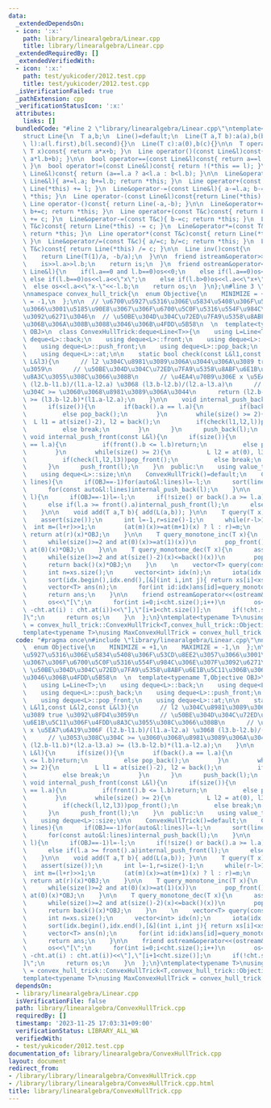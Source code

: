 ```yaml
---
data:
  _extendedDependsOn:
  - icon: ':x:'
    path: library/linearalgebra/Linear.cpp
    title: library/linearalgebra/Linear.cpp
  _extendedRequiredBy: []
  _extendedVerifiedWith:
  - icon: ':x:'
    path: test/yukicoder/2012.test.cpp
    title: test/yukicoder/2012.test.cpp
  _isVerificationFailed: true
  _pathExtension: cpp
  _verificationStatusIcon: ':x:'
  attributes:
    links: []
  bundledCode: "#line 2 \"library/linearalgebra/Linear.cpp\"\ntemplate<typename T>\n\
    struct Line{\n  T a,b;\n  Line()=default;\n  Line(T a,T b):a(a),b(b){}\n  Line(pair<T,T>\
    \ l):a(l.first),b(l.second){}\n  Line(T c):a(0),b(c){}\n\n  T operator()(const\
    \ T x)const{ return a*x+b; }\n  Line operator()(const Line&l)const{ return Line(a*l.a,\
    \ a*l.b+b); }\n\n  bool operator==(const Line&l)const{ return a==l.a and b==l.b;\
    \ }\n  bool operator!=(const Line&l)const{ return !(*this == l); }\n  bool operator<(const\
    \ Line&l)const{ return (a==l.a ? a<l.a : b<l.b); }\n\n  Line&operator+=(const\
    \ Line&l){ a+=l.a; b+=l.b; return *this; }\n  Line operator+(const Line&l)const{return\
    \ Line(*this) += l; }\n  Line&operator-=(const Line&l){ a-=l.a; b-=l.b; return\
    \ *this; }\n  Line operator-(const Line&l)const{return Line(*this) -= l; }\n \
    \ Line operator-()const{ return Line(-a,-b); }\n\n  Line&operator+=(const T&c){\
    \ b+=c; return *this; }\n  Line operator+(const T&c)const{ return Line(*this)\
    \ += c; }\n  Line&operator-=(const T&c){ b-=c; return *this; }\n  Line operator-(const\
    \ T&c)const{ return Line(*this) -= c; }\n  Line&operator*=(const T&c){ a*=c; b*=c;\
    \ return *this; }\n  Line operator*(const T&c)const{ return Line(*this) *= c;\
    \ }\n  Line&operator/=(const T&c){ a/=c; b/=c; return *this; }\n  Line operator/(const\
    \ T&c)const{ return Line(*this) /= c; }\n\n  Line inv()const{\n    assert(a!=0);\n\
    \    return Line(T(1)/a, -b/a);\n  }\n\n  friend istream&operator>>(istream&is,Line&l){\n\
    \    is>>l.a>>l.b;\n    return is;\n  }\n  friend ostream&operator<<(ostream&os,const\
    \ Line&l){\n    if(l.a==0 and l.b==0)os<<0;\n    else if(l.a==0)os<<l.b;\n   \
    \ else if(l.b==0)os<<l.a<<\"x\";\n    else if(l.b>0)os<<l.a<<\"x+\"<<l.b;\n  \
    \  else os<<l.a<<\"x-\"<<-l.b;\n    return os;\n  }\n};\n#line 3 \"library/linearalgebra/ConvexHullTrick.cpp\"\
    \nnamespace convex_hull_trick{\n  enum Objective{\n    MINIMIZE = +1,\n    MAXIMIZE\
    \ = -1,\n  };\n\n  // \u6700\u5927\u5316\u306E\u5834\u5408\u306F\u53CD\u8EE2\u3057\
    \u3066\u3001\u5185\u90E8\u3067\u306F\u6700\u5C0F\u5316\u554F\u984C\u306E\u307F\
    \u3092\u6271\u3046\n  // \u50BE\u304D\u304C\u72ED\u7FA9\u5358\u8ABF\u6E1B\u5C11\
    \u306B\u306A\u308B\u3088\u3046\u306B\u4FDD\u5B58\n  \n  template<typename T,Objective\
    \ OBJ>\n  class ConvexHullTrick:deque<Line<T>>{\n    using L=Line<T>;\n    using\
    \ deque<L>::back;\n    using deque<L>::front;\n    using deque<L>::push_back;\n\
    \    using deque<L>::push_front;\n    using deque<L>::pop_back;\n    using deque<L>::pop_front;\n\
    \    using deque<L>::at;\n\n    static bool check(const L&l1,const L&l2,const\
    \ L&l3){\n      // l2 \u304C\u8981\u3089\u306A\u3044\u306A\u3089 true \u3092\u8FD4\
    \u3059\n      // \u50BE\u304D\u304C\u72ED\u7FA9\u5358\u8ABF\u6E1B\u5C11\u306F\u4FDD\
    \u8A3C\u3055\u308C\u3066\u308B\n      // \u4EA4\u70B9\u306E x \u5EA7\u6A19\u306F\
    \ (l2.b-l1.b)/(l1.a-l2.a) \u3068 (l3.b-l2.b)/(l2.a-l3.a)\n      // \u3053\u308C\
    \u304C >= \u3060\u3068\u8981\u3089\u306A\u3044\n      return (l2.b-l1.b)*(l2.a-l3.a)\
    \ >= (l3.b-l2.b)*(l1.a-l2.a);\n    }\n\n    void internal_push_back(const L&l){\n\
    \      if(size()){\n        if(back().a == l.a){\n          if(back().b <= l.b)return;\n\
    \          else pop_back();\n        }\n        while(size() >= 2){\n        \
    \  L l1 = at(size()-2), l2 = back();\n          if(check(l1,l2,l))pop_back();\n\
    \          else break;\n        }\n      }\n      push_back(l);\n    }\n\n   \
    \ void internal_push_front(const L&l){\n      if(size()){\n        if(front().a\
    \ == l.a){\n          if(front().b <= l.b)return;\n          else pop_front();\n\
    \        }\n        while(size() >= 2){\n          L l2 = at(0), l3 = at(1);\n\
    \          if(check(l,l2,l3))pop_front();\n          else break;\n        }\n\
    \      }\n      push_front(l);\n    }\n  public:\n    using value_type = L;\n\
    \    using deque<L>::size;\n\n    ConvexHullTrick()=default;\n    ConvexHullTrick(vector<L>\
    \ lines){\n      if(OBJ==-1)for(auto&l:lines)l=-l;\n      sort(lines.begin(),lines.end());\n\
    \      for(const auto&l:lines)internal_push_back(l);\n    }\n\n    void add(L\
    \ l){\n      if(OBJ==-1)l=-l;\n      if(!size() or back().a >= l.a)internal_push_back(l);\n\
    \      else if(l.a >= front().a)internal_push_front(l);\n      else assert(false);\n\
    \    }\n\n    void add(T a,T b){ add(L(a,b)); }\n\n    T query(T x)const{\n  \
    \    assert(size());\n      int l=-1,r=size()-1;\n      while(r-l>1){\n      \
    \  int m=(l+r)>>1;\n        (at(m)(x)>=at(m+1)(x) ? l : r)=m;\n      }\n     \
    \ return at(r)(x)*OBJ;\n    }\n\n    T query_monotone_inc(T x){\n      assert(size());\n\
    \      while(size()>=2 and at(0)(x)>=at(1)(x))\n        pop_front();\n      return\
    \ at(0)(x)*OBJ;\n    }\n\n    T query_monotone_dec(T x){\n      assert(size());\n\
    \      while(size()>=2 and at(size()-2)(x)<=back()(x))\n        pop_back();\n\
    \      return back()(x)*OBJ;\n    }\n    \n    vector<T> query(const vector<T>&xs){\n\
    \      int n=xs.size();\n      vector<int> idx(n);\n      iota(idx.begin(),idx.end(),0);\n\
    \      sort(idx.begin(),idx.end(),[&](int i,int j){ return xs[i]<xs[j]; });\n\
    \      vector<T> ans(n);\n      for(int id:idx)ans[id]=query_monotone_inc(xs[id]);\n\
    \      return ans;\n    }\n\n    friend ostream&operator<<(ostream&os,const ConvexHullTrick&cht){\n\
    \      os<<\"[\";\n      for(int i=0;i<cht.size();i++)\n        os<<(OBJ==-1 ?\
    \ -cht.at(i) : cht.at(i))<<\"],\"[i+1<cht.size()];\n      if(!cht.size())os<<\"\
    ]\";\n      return os;\n    }\n  };\n}\ntemplate<typename T>\nusing MinConvexHullTrick\
    \ = convex_hull_trick::ConvexHullTrick<T,convex_hull_trick::Objective::MINIMIZE>;\n\
    template<typename T>\nusing MaxConvexHullTrick = convex_hull_trick::ConvexHullTrick<T,convex_hull_trick::Objective::MAXIMIZE>;\n"
  code: "#pragma once\n#include \"library/linearalgebra/Linear.cpp\"\nnamespace convex_hull_trick{\n\
    \  enum Objective{\n    MINIMIZE = +1,\n    MAXIMIZE = -1,\n  };\n\n  // \u6700\
    \u5927\u5316\u306E\u5834\u5408\u306F\u53CD\u8EE2\u3057\u3066\u3001\u5185\u90E8\
    \u3067\u306F\u6700\u5C0F\u5316\u554F\u984C\u306E\u307F\u3092\u6271\u3046\n  //\
    \ \u50BE\u304D\u304C\u72ED\u7FA9\u5358\u8ABF\u6E1B\u5C11\u306B\u306A\u308B\u3088\
    \u3046\u306B\u4FDD\u5B58\n  \n  template<typename T,Objective OBJ>\n  class ConvexHullTrick:deque<Line<T>>{\n\
    \    using L=Line<T>;\n    using deque<L>::back;\n    using deque<L>::front;\n\
    \    using deque<L>::push_back;\n    using deque<L>::push_front;\n    using deque<L>::pop_back;\n\
    \    using deque<L>::pop_front;\n    using deque<L>::at;\n\n    static bool check(const\
    \ L&l1,const L&l2,const L&l3){\n      // l2 \u304C\u8981\u3089\u306A\u3044\u306A\
    \u3089 true \u3092\u8FD4\u3059\n      // \u50BE\u304D\u304C\u72ED\u7FA9\u5358\u8ABF\
    \u6E1B\u5C11\u306F\u4FDD\u8A3C\u3055\u308C\u3066\u308B\n      // \u4EA4\u70B9\u306E\
    \ x \u5EA7\u6A19\u306F (l2.b-l1.b)/(l1.a-l2.a) \u3068 (l3.b-l2.b)/(l2.a-l3.a)\n\
    \      // \u3053\u308C\u304C >= \u3060\u3068\u8981\u3089\u306A\u3044\n      return\
    \ (l2.b-l1.b)*(l2.a-l3.a) >= (l3.b-l2.b)*(l1.a-l2.a);\n    }\n\n    void internal_push_back(const\
    \ L&l){\n      if(size()){\n        if(back().a == l.a){\n          if(back().b\
    \ <= l.b)return;\n          else pop_back();\n        }\n        while(size()\
    \ >= 2){\n          L l1 = at(size()-2), l2 = back();\n          if(check(l1,l2,l))pop_back();\n\
    \          else break;\n        }\n      }\n      push_back(l);\n    }\n\n   \
    \ void internal_push_front(const L&l){\n      if(size()){\n        if(front().a\
    \ == l.a){\n          if(front().b <= l.b)return;\n          else pop_front();\n\
    \        }\n        while(size() >= 2){\n          L l2 = at(0), l3 = at(1);\n\
    \          if(check(l,l2,l3))pop_front();\n          else break;\n        }\n\
    \      }\n      push_front(l);\n    }\n  public:\n    using value_type = L;\n\
    \    using deque<L>::size;\n\n    ConvexHullTrick()=default;\n    ConvexHullTrick(vector<L>\
    \ lines){\n      if(OBJ==-1)for(auto&l:lines)l=-l;\n      sort(lines.begin(),lines.end());\n\
    \      for(const auto&l:lines)internal_push_back(l);\n    }\n\n    void add(L\
    \ l){\n      if(OBJ==-1)l=-l;\n      if(!size() or back().a >= l.a)internal_push_back(l);\n\
    \      else if(l.a >= front().a)internal_push_front(l);\n      else assert(false);\n\
    \    }\n\n    void add(T a,T b){ add(L(a,b)); }\n\n    T query(T x)const{\n  \
    \    assert(size());\n      int l=-1,r=size()-1;\n      while(r-l>1){\n      \
    \  int m=(l+r)>>1;\n        (at(m)(x)>=at(m+1)(x) ? l : r)=m;\n      }\n     \
    \ return at(r)(x)*OBJ;\n    }\n\n    T query_monotone_inc(T x){\n      assert(size());\n\
    \      while(size()>=2 and at(0)(x)>=at(1)(x))\n        pop_front();\n      return\
    \ at(0)(x)*OBJ;\n    }\n\n    T query_monotone_dec(T x){\n      assert(size());\n\
    \      while(size()>=2 and at(size()-2)(x)<=back()(x))\n        pop_back();\n\
    \      return back()(x)*OBJ;\n    }\n    \n    vector<T> query(const vector<T>&xs){\n\
    \      int n=xs.size();\n      vector<int> idx(n);\n      iota(idx.begin(),idx.end(),0);\n\
    \      sort(idx.begin(),idx.end(),[&](int i,int j){ return xs[i]<xs[j]; });\n\
    \      vector<T> ans(n);\n      for(int id:idx)ans[id]=query_monotone_inc(xs[id]);\n\
    \      return ans;\n    }\n\n    friend ostream&operator<<(ostream&os,const ConvexHullTrick&cht){\n\
    \      os<<\"[\";\n      for(int i=0;i<cht.size();i++)\n        os<<(OBJ==-1 ?\
    \ -cht.at(i) : cht.at(i))<<\"],\"[i+1<cht.size()];\n      if(!cht.size())os<<\"\
    ]\";\n      return os;\n    }\n  };\n}\ntemplate<typename T>\nusing MinConvexHullTrick\
    \ = convex_hull_trick::ConvexHullTrick<T,convex_hull_trick::Objective::MINIMIZE>;\n\
    template<typename T>\nusing MaxConvexHullTrick = convex_hull_trick::ConvexHullTrick<T,convex_hull_trick::Objective::MAXIMIZE>;"
  dependsOn:
  - library/linearalgebra/Linear.cpp
  isVerificationFile: false
  path: library/linearalgebra/ConvexHullTrick.cpp
  requiredBy: []
  timestamp: '2023-11-25 17:03:31+09:00'
  verificationStatus: LIBRARY_ALL_WA
  verifiedWith:
  - test/yukicoder/2012.test.cpp
documentation_of: library/linearalgebra/ConvexHullTrick.cpp
layout: document
redirect_from:
- /library/library/linearalgebra/ConvexHullTrick.cpp
- /library/library/linearalgebra/ConvexHullTrick.cpp.html
title: library/linearalgebra/ConvexHullTrick.cpp
---
```

